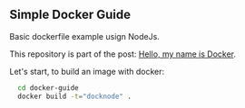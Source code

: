 ## Simple Docker Guide

Basic dockerfile example usign NodeJs.

This repository is part of the post: [Hello, my name is Docker](http://raphamorim.com/hello-my-name-is-docker/).

Let's start, to build an image with docker:

```sh
  cd docker-guide
  docker build -t="docknode" .
```
